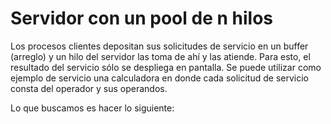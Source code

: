 # Servidor con un pool de n hilos

Los procesos clientes depositan
sus solicitudes de servicio en un buffer (arreglo) y un hilo del servidor las toma de ahí y las
atiende. Para esto, el resultado del servicio sólo se despliega en pantalla. Se puede
utilizar como ejemplo de servicio una calculadora en donde cada solicitud de servicio
consta del operador y sus operandos.

Lo que buscamos es hacer lo siguiente:


